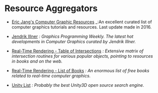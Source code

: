 Resource Aggregators
======
* [Eric Jang's Computer Graphic Resources](github.com/ericjang/awesome-graphics)
_:An excellent curated list of computer graphics tutorials and resources. Last update made in 2016.

* [Jendrik Illner](https://www.jendrikillner.com/post/)
_: Graphics Programming Weekly. The latest hot developments in Computer Graphics curated by Jendrik Illner._

* [Real-Time Rendering - Table of Intersections](http://www.realtimerendering.com/intersections.html)
_: Extensive matrix of intersection routines for various popular objects, pointing to resources in books and on the web._

* [Real-Time Rendering - List of Books](http://www.realtimerendering.com/books.html)
_: An enormous list of free books related to real-time computer graphics._

* [Unity List](https://unitylist.com/)
_: Probably the best Unity3D open source search engine._


